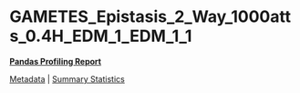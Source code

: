 # GAMETES_Epistasis_2_Way_1000atts_0.4H_EDM_1_EDM_1_1

[**Pandas Profiling Report**](https://epistasislab.github.io/pmlb/profile/GAMETES_Epistasis_2_Way_1000atts_0.4H_EDM_1_EDM_1_1.html)

[Metadata](metadata.yaml) | [Summary Statistics](summary_stats.tsv)

